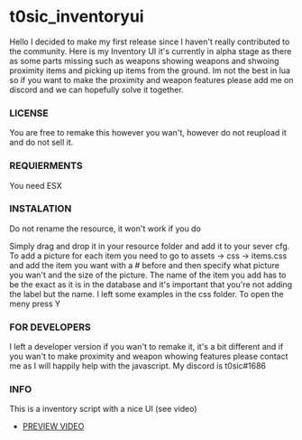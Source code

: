 # t0sic_inventoryui

Hello I decided to make my first release since I haven't really contributed to the community. Here is my Inventory UI it's currently in alpha stage as there as some parts missing such as weapons showing weapons and shwoing proximity items and picking up items from the ground. Im not the best in lua so if you want to make the proximity and weapon features please add me on discord and we can hopefully solve it together. 


### LICENSE

You are free to remake this however you wan't, however do not reupload it and do not sell it.


### REQUIERMENTS

You need ESX

### INSTALATION

Do not rename the resource, it won't work if you do

Simply drag and drop it in your resource folder and add it to your sever cfg. To add a picture for each item you need to go to assets -> css -> items.css and add the item you want with a # before and then specify what picture you wan't and the size of the picture. The name of the item you add has to be the exact as it is in the database and it's important that you're not adding the label but the name. I left some examples in the css folder. To open the meny press Y

### FOR DEVELOPERS
I left a developer version if you wan't to remake it, it's a bit different and if you wan't to make proximity and weapon whowing features please contact me as I will happily help with the javascript.
My discord is t0sic#1686

### INFO

This is a inventory script with a nice UI (see video)
* [PREVIEW VIDEO](https://streamable.com/5uo4t) 
